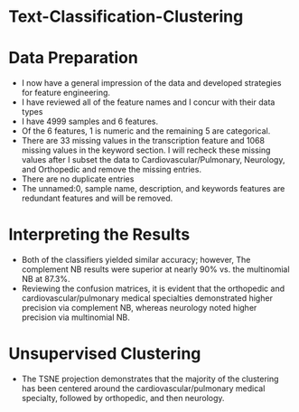# Text-Classification-Clustering

# Data Preparation

- I now have a general impression of the data and developed strategies for feature engineering.
- I have reviewed all of the feature names and I concur with their data types
- I have 4999 samples and 6 features.
- Of the 6 features, 1 is numeric and the remaining 5 are categorical.
- There are 33 missing values in the transcription feature and 1068 missing values in the keyword section. I will recheck these missing values after I subset the data to Cardiovascular/Pulmonary, Neurology, and Orthopedic and remove the missing entries.
- There are no duplicate entries
- The unnamed:0, sample name, description, and keywords features are redundant features and will be removed.

# Interpreting the Results
- Both of the classifiers yielded similar accuracy; however, The complement NB results were superior at nearly 90% vs. the multinomial NB at 87.3%.
- Reviewing the confusion matrices, it is evident that the orthopedic and cardiovascular/pulmonary medical specialties demonstrated higher precision via complement NB, whereas neurology noted higher precision via multinomial NB.

# Unsupervised Clustering
- The TSNE projection demonstrates that the majority of the clustering has been centered around the cardiovascular/pulmonary medical specialty, followed by orthopedic, and then neurology.
